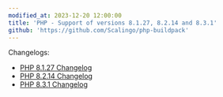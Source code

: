 ```yaml
---
modified_at: 2023-12-20 12:00:00
title: 'PHP - Support of versions 8.1.27, 8.2.14 and 8.3.1'
github: 'https://github.com/Scalingo/php-buildpack'
---
```


Changelogs:

* [PHP 8.1.27 Changelog](https://www.php.net/ChangeLog-8.php#8.1.27)
* [PHP 8.2.14 Changelog](https://www.php.net/ChangeLog-8.php#8.2.14)
* [PHP 8.3.1 Changelog](https://www.php.net/ChangeLog-8.php#8.3.1)


